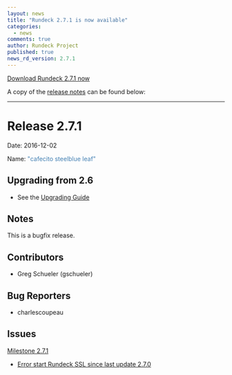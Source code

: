 ```yaml
---
layout: news
title: "Rundeck 2.7.1 is now available"
categories:
  - news
comments: true
author: Rundeck Project
published: true
news_rd_version: 2.7.1
---
```



[Download Rundeck 2.7.1 now](http://rundeck.org/downloads.html)


A copy of the [release notes](https://github.com/rundeck/rundeck/blob/v2.7.1/RELEASE.md) can be found below:

--------------------

Release 2.7.1
===========

Date: 2016-12-02

Name: <span style="color: SteelBlue"><span class="glyphicon glyphicon-leaf"></span> "cafecito steelblue leaf"</span>

## Upgrading from 2.6

* See the [Upgrading Guide](http://rundeck.org/docs/upgrading/index.html)

## Notes

This is a bugfix release.

## Contributors

* Greg Schueler (gschueler)

## Bug Reporters

* charlescoupeau

## Issues

[Milestone 2.7.1](https://api.github.com/repos/rundeck/rundeck/milestones/49)

* [Error start Rundeck SSL since last update 2.7.0](https://github.com/rundeck/rundeck/issues/2217)
